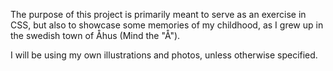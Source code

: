 The purpose of this project is primarily meant to serve as an exercise in CSS, but also to showcase some memories of my childhood, as I grew up in the swedish town of Åhus (Mind the "Å").

I will be using my own illustrations and photos, unless otherwise specified.
